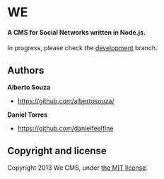 # WE
#### A CMS for Social Networks written in Node.js.

In progress, please check the [development](https://github.com/we-cms/we/tree/development) branch.


## Authors

**Alberto Souza**

- <https://github.com/albertosouza/>

**Daniel Torres**

- <https://github.com/danielfeelfine>


## Copyright and license

Copyright 2013 We CMS, under [the MIT license](LICENSE).